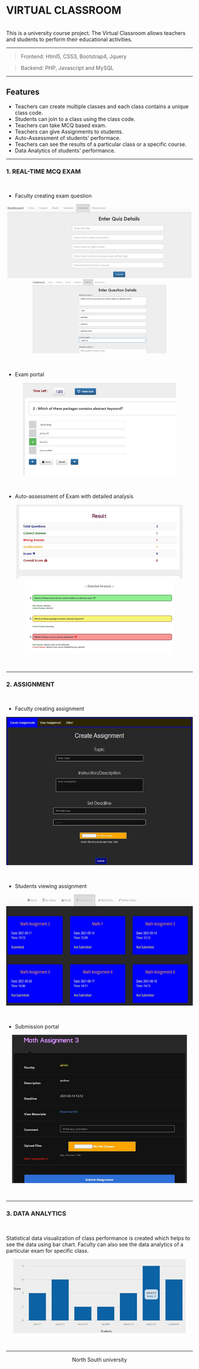 # VIRTUAL CLASSROOM
</br>
This is a university course project. The Virtual Classroom allows teachers and students to perform their educational activities.    

------------------------------

> Frontend: Html5, CSS3, Bootstrap4, Jquery 

> Backend: PHP, Javascript and MySQL

-----------------------------

## Features

- Teachers can create multiple classes and each class contains a unique class code. </br>
- Students can join to a class using the class code. </br>
- Teachers can take MCQ based exam. </br>
- Teachers can give Assignments to students. </br>
- Auto-Assessment of students' performace. </br>
- Teachers can see the results of a particular class or a specific course. </br> 
- Data Analytics of students' performance. </br>

-------------------------

### 1. REAL-TIME MCQ EXAM

</br>

- Faculty creating exam question </br>

<p align="center">
<img src="image/faculty make question.jpg" height="200">
<img src="image/faculty make question2.jpg" height="200">
</p>
</br>


- Exam portal </br>

<p align="center">
<img src="image/exam.jpg" height="250">
</p>
</br>


- Auto-assessment of Exam with detailed analysis</br>

<p align="center">
<img src="image/result.jpg" height="200">
<img src="image/detailed analysis.jpg" height="200">  
</p>
</br>


-------------------------

### 2. ASSIGNMENT 

</br>

- Faculty creating assignment

<p align="center">
<img src="image/creating assignments by fac.jpg" height="400">
</p>
</br>

- Students viewing assignment

<p align="center">
<img src="image/Viewing assignmnt by students.jpg" height="300">
</p>
</br>

- Submission portal

<p align="center">
<img src="image/submission portal.jpg" height="400">
</p>
</br>


-------------------------

### 3. DATA ANALYTICS

</br>

Statistical data visualization of class performance is created which helps to see the data using bar chart. Faculty can also see the data analytics of a particular exam for specific class.</br>

<p align="center">
<img src="image/chart.jpg" height="200">
</p>
</br>


-----------------------------

<p align="center">North South university </p>
